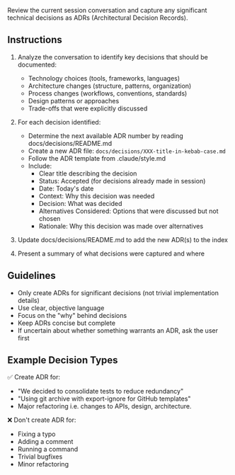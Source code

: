 Review the current session conversation and capture any significant technical decisions as ADRs (Architectural Decision Records).

## Instructions

1. Analyze the conversation to identify key decisions that should be documented:
   - Technology choices (tools, frameworks, languages)
   - Architecture changes (structure, patterns, organization)
   - Process changes (workflows, conventions, standards)
   - Design patterns or approaches
   - Trade-offs that were explicitly discussed

2. For each decision identified:
   - Determine the next available ADR number by reading docs/decisions/README.md
   - Create a new ADR file: `docs/decisions/XXX-title-in-kebab-case.md`
   - Follow the ADR template from .claude/style.md
   - Include:
     - Clear title describing the decision
     - Status: Accepted (for decisions already made in session)
     - Date: Today's date
     - Context: Why this decision was needed
     - Decision: What was decided
     - Alternatives Considered: Options that were discussed but not chosen
     - Rationale: Why this decision was made over alternatives

3. Update docs/decisions/README.md to add the new ADR(s) to the index

4. Present a summary of what decisions were captured and where

## Guidelines

- Only create ADRs for significant decisions (not trivial implementation details)
- Use clear, objective language
- Focus on the "why" behind decisions
- Keep ADRs concise but complete
- If uncertain about whether something warrants an ADR, ask the user first

## Example Decision Types

✅ Create ADR for:
- "We decided to consolidate tests to reduce redundancy"
- "Using git archive with export-ignore for GitHub templates"
- Major refactoring i.e. changes to APIs, design, architecture.

❌ Don't create ADR for:
- Fixing a typo
- Adding a comment
- Running a command
- Trivial bugfixes
- Minor refactoring